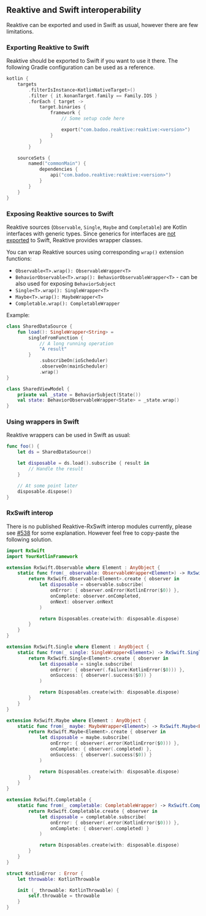 ## Reaktive and Swift interoperability

Reaktive can be exported and used in Swift as usual, however there are few limitations.

### Exporting Reaktive to Swift

Reaktive should be exported to Swift if you want to use it there.
The following Gradle configuration can be used as a reference.

```Kotlin
kotlin {
    targets
        .filterIsInstance<KotlinNativeTarget>()
        .filter { it.konanTarget.family == Family.IOS }
        .forEach { target ->
            target.binaries {
                framework {
                    // Some setup code here

                    export("com.badoo.reaktive:reaktive:<version>")
                }
            }
        }

    sourceSets {
        named("commonMain") {
            dependencies {
                api("com.badoo.reaktive:reaktive:<version>")
            }
        }
    }
}
```

### Exposing Reaktive sources to Swift

Reaktive sources (`Observable`, `Single`, `Maybe` and `Completable`) are Kotlin interfaces with generic types.
Since generics for interfaces are [not exported](https://kotlinlang.org/docs/reference/native/objc_interop.html#generics) to Swift,
Reaktive provides wrapper classes.

You can wrap Reaktive sources using corresponding `wrap()` extension functions:

- `Observable<T>.wrap(): ObservableWrapper<T>`
- `BehaviorObservable<T>.wrap(): BehaviorObservableWrapper<T>` - can be also used for exposing `BehaviorSubject` 
- `Single<T>.wrap(): SingleWrapper<T>`
- `Maybe<T>.wrap(): MaybeWrapper<T>`
- `Completable.wrap(): CompletableWrapper`

Example:

```Kotlin
class SharedDataSource {
    fun load(): SingleWrapper<String> =
        singleFromFunction {
            // A long running operation
            "A result"
        }
            .subscribeOn(ioScheduler)
            .observeOn(mainScheduler)
            .wrap()
}
```

```kotlin
class SharedViewModel {
    private val _state = BehaviorSubject(State())
    val state: BehaviorObservableWrapper<State> = _state.wrap()
}
```

### Using wrappers in Swift

Reaktive wrappers can be used in Swift as usual:

```Swift
func foo() {
    let ds = SharedDataSource()

    let disposable = ds.load().subscribe { result in
        // Handle the result
    }

    // At some point later
    disposable.dispose()
}
```

### RxSwift interop

There is no published Reaktive-RxSwift interop modules currently,
please see [#538](https://github.com/badoo/Reaktive/issues/538) for some explanation.
However feel free to copy-paste the following solution.

```Swift
import RxSwift
import YourKotlinFramework

extension RxSwift.Observable where Element : AnyObject {
    static func from(_ observable: ObservableWrapper<Element>) -> RxSwift.Observable<Element> {
        return RxSwift.Observable<Element>.create { observer in
            let disposable = observable.subscribe(
                onError: { observer.onError(KotlinError($0)) },
                onComplete: observer.onCompleted,
                onNext: observer.onNext
            )

            return Disposables.create(with: disposable.dispose)
        }
    }
}

extension RxSwift.Single where Element : AnyObject {
    static func from(_ single: SingleWrapper<Element>) -> RxSwift.Single<Element> {
        return RxSwift.Single<Element>.create { observer in
            let disposable = single.subscribe(
                onError: { observer(.failure(KotlinError($0))) },
                onSuccess: { observer(.success($0)) }
            )

            return Disposables.create(with: disposable.dispose)
        }
    }
}

extension RxSwift.Maybe where Element : AnyObject {
    static func from(_ maybe: MaybeWrapper<Element>) -> RxSwift.Maybe<Element> {
        return RxSwift.Maybe<Element>.create { observer in
            let disposable = maybe.subscribe(
                onError: { observer(.error(KotlinError($0))) },
                onComplete: { observer(.completed) },
                onSuccess: { observer(.success($0)) }
            )

            return Disposables.create(with: disposable.dispose)
        }
    }
}

extension RxSwift.Completable {
    static func from(_ completable: CompletableWrapper) -> RxSwift.Completable {
        return RxSwift.Completable.create { observer in
            let disposable = completable.subscribe(
                onError: { observer(.error(KotlinError($0))) },
                onComplete: { observer(.completed) }
            )

            return Disposables.create(with: disposable.dispose)
        }
    }
}

struct KotlinError : Error {
    let throwable: KotlinThrowable

    init (_ throwable: KotlinThrowable) {
        self.throwable = throwable
    }
}
```
